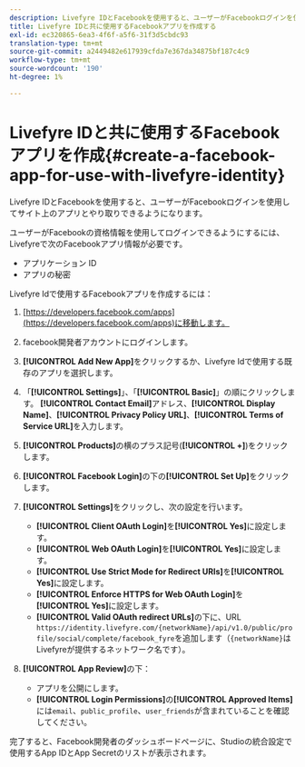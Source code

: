 ```yaml
---
description: Livefyre IDとFacebookを使用すると、ユーザーがFacebookログインを使用してサイト上のアプリとやり取りできるようになります。
title: Livefyre IDと共に使用するFacebookアプリを作成する
exl-id: ec320865-6ea3-4f6f-a5f6-31f3d5cbdc93
translation-type: tm+mt
source-git-commit: a2449482e617939cfda7e367da34875bf187c4c9
workflow-type: tm+mt
source-wordcount: '190'
ht-degree: 1%

---
```


# Livefyre IDと共に使用するFacebookアプリを作成{#create-a-facebook-app-for-use-with-livefyre-identity}

Livefyre IDとFacebookを使用すると、ユーザーがFacebookログインを使用してサイト上のアプリとやり取りできるようになります。

ユーザーがFacebookの資格情報を使用してログインできるようにするには、Livefyreで次のFacebookアプリ情報が必要です。

* アプリケーション ID
* アプリの秘密

Livefyre Idで使用するFacebookアプリを作成するには：

1. [https://developers.facebook.com/apps](https://developers.facebook.com/apps)に移動します。
1. facebook開発者アカウントにログインします。
1. **[!UICONTROL Add New App]**&#x200B;をクリックするか、Livefyre Idで使用する既存のアプリを選択します。
1. 「**[!UICONTROL Settings]**」、「**[!UICONTROL Basic]**」の順にクリックします。 **[!UICONTROL Contact Email]**&#x200B;アドレス、**[!UICONTROL Display Name]**、**[!UICONTROL Privacy Policy URL]**、**[!UICONTROL Terms of Service URL]**&#x200B;を入力します。
1. **[!UICONTROL Products]**&#x200B;の横のプラス記号(**[!UICONTROL +]**)をクリックします。
1. **[!UICONTROL Facebook Login]**&#x200B;の下の&#x200B;**[!UICONTROL Set Up]**&#x200B;をクリックします。
1. **[!UICONTROL Settings]**&#x200B;をクリックし、次の設定を行います。

   * **[!UICONTROL Client OAuth Login]**&#x200B;を&#x200B;**[!UICONTROL Yes]**&#x200B;に設定します。
   * **[!UICONTROL Web OAuth Login]**&#x200B;を&#x200B;**[!UICONTROL Yes]**&#x200B;に設定します。
   * **[!UICONTROL Use Strict Mode for Redirect URIs]**&#x200B;を&#x200B;**[!UICONTROL Yes]**&#x200B;に設定します。
   * **[!UICONTROL Enforce HTTPS for Web OAuth Login]**&#x200B;を&#x200B;**[!UICONTROL Yes]**&#x200B;に設定します。
   * **[!UICONTROL Valid OAuth redirect URLs]**&#x200B;の下に、URL `https://identity.livefyre.com/{networkName}/api/v1.0/public/profile/social/complete/facebook_fyre`を追加します（`{networkName}`はLivefyreが提供するネットワーク名です）。

1. **[!UICONTROL App Review]**&#x200B;の下：

   * アプリを公開にします。
   * **[!UICONTROL Login Permissions]**&#x200B;の&#x200B;**[!UICONTROL Approved Items]**&#x200B;には`email`、`public_profile`、`user_friends`が含まれていることを確認してください。

完了すると、Facebook開発者のダッシュボードページに、Studioの統合設定で使用するApp IDとApp Secretのリストが表示されます。
